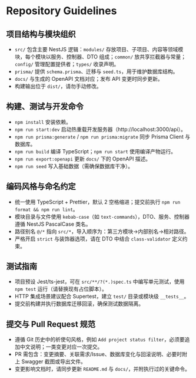 ﻿# Repository Guidelines

## 项目结构与模块组织

- `src/` 包含主要 NestJS 逻辑：`modules/` 存放项目、子项目、内容等领域模块，每个模块以服务、控制器、DTO 组成；`common/` 放共享拦截器与常量；`config/` 管理配置提供者；`types/` 收录声明。
- `prisma/` 提供 `schema.prisma`、迁移与 `seed.ts`，用于维护数据库结构。
- `docs/` 与生成的 OpenAPI 文档对应；发布 API 变更时同步更新。
- 构建输出位于 `dist/`，请勿手动修改。

## 构建、测试与开发命令

- `npm install` 安装依赖。
- `npm run start:dev` 启动热重载开发服务器（http://localhost:3000/api）。
- `npm run prisma:generate` / `npm run prisma:migrate` 同步 Prisma Client 与数据库。
- `npm run build` 编译 TypeScript；`npm run start` 使用编译产物运行。
- `npm run export:openapi` 更新 `docs/` 下的 OpenAPI 描述。
- `npm run seed` 写入基础数据（需确保数据库干净）。

## 编码风格与命名约定

- 统一使用 TypeScript + Prettier，默认 2 空格缩进；提交前执行 `npm run format && npm run lint`。
- 模块目录与文件使用 `kebab-case`（如 `text-commands`），DTO、服务、控制器遵循 NestJS PascalCase 类名。
- 路径别名 `@/*` 指向 `src/*`，导入顺序为：第三方模块→内部别名→相对路径。
- 严格开启 `strict` 与装饰器选项，请在 DTO 中结合 `class-validator` 定义约束。

## 测试指南

- 项目预设 Jest/ts-jest，可在 `src/**/?(*.)spec.ts` 中编写单元测试，使用 `npm test` 运行（请替换现有占位脚本）。
- HTTP 集成场景建议配合 Supertest，建立 `test/` 目录或模块级 `__tests__`。
- 提交前构建并执行数据库迁移回滚，确保测试数据隔离。

## 提交与 Pull Request 规范

- 遵循 Git 历史中的祈使句风格，例如 `Add project status filter`，必须要追加中文说明；一类变更对应一次提交。
- PR 需包含：变更摘要、关联需求/Issue、数据库变化与回滚说明、必要时附上 Swagger 截图或导出文件。
- 变更影响文档时，请同步更新 `README.md` 与 `docs/`，并附执行过的关键命令。
